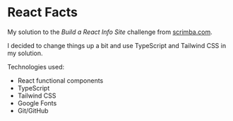 # React Facts

My solution to the _Build a React Info Site_ challenge from [scrimba.com](https://scrimba.com/).

I decided to change things up a bit and use TypeScript and Tailwind CSS in my solution.

Technologies used:

- React functional components
- TypeScript
- Tailwind CSS
- Google Fonts
- Git/GitHub
